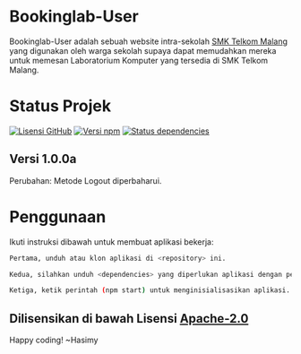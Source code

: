 # Bookinglab-User

Bookinglab-User adalah sebuah website intra-sekolah [SMK Telkom Malang](https://smktelkom-mlg.sch.id/) yang digunakan oleh warga sekolah supaya dapat memudahkan mereka untuk memesan Laboratorium Komputer yang tersedia di SMK Telkom Malang.

# Status Projek

[![Lisensi GitHub](https://img.shields.io/badge/License-Apache%202.0-blue.svg)](https://raw.githubusercontent.com/hasimy-as/Bookinglab-User/master/LICENSE)
[![Versi npm](https://img.shields.io/npm/v/npm.svg)](https://www.npmjs.com/)
[![Status dependencies](https://img.shields.io/hackage-deps/v/lens.svg)](https://github.com/hasimy-as/Bookinglab-User)

## Versi 1.0.0a

Perubahan: Metode Logout diperbaharui.

# Penggunaan

Ikuti instruksi dibawah untuk membuat aplikasi bekerja:

```sh
Pertama, unduh atau klon aplikasi di <repository> ini.

Kedua, silahkan unduh <dependencies> yang diperlukan aplikasi dengan perintah (npm install --save) di CLI anda.

Ketiga, ketik perintah (npm start) untuk menginisialisasikan aplikasi.

```

## Dilisensikan di bawah Lisensi [Apache-2.0](https://opensource.org/licenses/Apache-2.0/)

Happy coding!
~Hasimy
